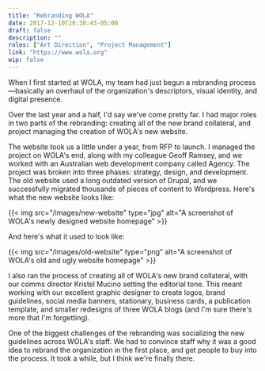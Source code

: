 ```yaml
---
title: "Rebranding WOLA"
date: 2017-12-10T20:38:43-05:00
draft: false
description: ""
roles: ["Art Direction", "Project Management"]
link: "https://www.wola.org"
wip: false
---
```


When I first started at WOLA, my team had just begun a rebranding process—basically an overhaul of the organization's descriptors, visual identity, and digital presence.

Over the last year and a half, I'd say we've come pretty far. I had major roles in two parts of the rebranding: creating all of the new brand collateral, and project managing the creation of WOLA's new website.

The website took us a little under a year, from RFP to launch. I managed the project on WOLA's end, along with my colleague Geoff Ramsey, and we worked with an Australian web development company called Agency. The project was broken into three phases: strategy, design, and development. The old website used a long outdated version of Drupal, and we successfully migrated thousands of pieces of content to Wordpress. Here's what the new website looks like:

{{< img src="/images/new-website" type="jpg" alt="A screenshot of WOLA's newly designed website homepage" >}}

And here's what it used to look like:

{{< img src="/images/old-website" type="png" alt="A screenshot of WOLA's old and ugly website homepage" >}}

I also ran the process of creating all of WOLA's new brand collateral, with our comms director Kristel Mucino setting the editorial tone. This meant working with our excellent graphic designer to create logos, brand guidelines, social media banners, stationary, business cards, a publication template, and smaller redesigns of three WOLA blogs (and I'm sure there's more that I'm forgetting).

One of the biggest challenges of the rebranding was socializing the new guidelines across WOLA's staff. We had to convince staff why it was a good idea to rebrand the organization in the first place, and get people to buy into the process. It took a while, but I think we're finally there.